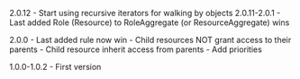 2.0.12
    - Start using recursive iterators for walking by objects
2.0.11-2.0.1
    - Last added Role (Resource) to RoleAggregate (or ResourceAggregate) wins

2.0.0
    - Last added rule now win
    - Child resources NOT grant access to their parents
    - Child resource inherit access from parents
    - Add priorities

1.0.0-1.0.2
    - First version